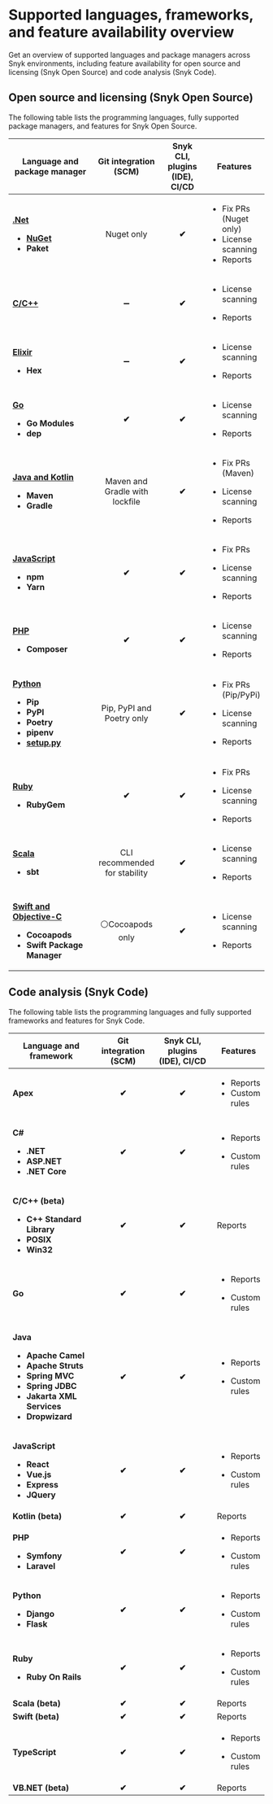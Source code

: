# Supported languages, frameworks, and feature availability overview

Get an overview of supported languages and package managers across Snyk environments, including feature availability for open source and licensing (Snyk Open Source) and code analysis (Snyk Code).&#x20;

## Open source and licensing (Snyk Open Source)

The following table lists the programming languages, fully supported package managers, and features for Snyk Open Source.

<table data-full-width="false"><thead><tr><th width="247">Language and package manager</th><th width="146" align="center">Git integration (SCM)</th><th width="106" align="center">Snyk CLI, plugins (IDE), CI/CD</th><th>Features</th></tr></thead><tbody><tr><td><p><a href="../snyk-open-source/snyk-open-source-supported-languages-and-package-managers/snyk-for-.net.md"><strong>.Net</strong></a> </p><ul><li><a href="broken-reference"><strong>NuGet</strong></a></li><li><strong>Paket</strong></li></ul></td><td align="center">Nuget only </td><td align="center"><strong>✔︎</strong></td><td><ul><li>Fix PRs (Nuget only)</li><li>License scanning</li><li>Reports </li></ul></td></tr><tr><td><a href="../snyk-open-source/snyk-open-source-supported-languages-and-package-managers/snyk-for-c-c++.md"><strong>C/C++</strong></a></td><td align="center"><span data-gb-custom-inline data-tag="emoji" data-code="2796">➖</span></td><td align="center"><strong>✔︎</strong></td><td><ul><li>License scanning</li></ul><ul><li>Reports </li></ul></td></tr><tr><td><p><a href="../snyk-open-source/snyk-open-source-supported-languages-and-package-managers/snyk-for-elixir.md"><strong>Elixir</strong></a> </p><ul><li><strong>Hex</strong></li></ul></td><td align="center"><span data-gb-custom-inline data-tag="emoji" data-code="2796">➖</span></td><td align="center"><strong>✔︎</strong></td><td><p></p><ul><li>License scanning</li></ul><ul><li>Reports </li></ul></td></tr><tr><td><p><a href="../snyk-open-source/snyk-open-source-supported-languages-and-package-managers/snyk-for-go.md"><strong>Go</strong></a> </p><ul><li><strong>Go Modules</strong></li><li><strong>dep</strong></li></ul></td><td align="center"><strong>✔︎</strong></td><td align="center"><strong>✔︎</strong></td><td><p></p><ul><li>License scanning</li></ul><ul><li>Reports </li></ul></td></tr><tr><td><p><a href="../snyk-open-source/snyk-open-source-supported-languages-and-package-managers/snyk-for-java-and-kotlin.md"><strong>Java and Kotlin</strong></a> </p><ul><li><strong>Maven</strong></li><li><strong>Gradle</strong></li></ul></td><td align="center">Maven and Gradle with lockfile</td><td align="center"><strong>✔︎</strong></td><td><p></p><ul><li>Fix PRs (Maven)</li></ul><ul><li>License scanning</li></ul><ul><li>Reports </li></ul></td></tr><tr><td><p><a href="javascript/"><strong>JavaScript</strong></a> </p><ul><li><strong>npm</strong></li><li><strong>Yarn</strong></li></ul></td><td align="center"><strong>✔︎</strong></td><td align="center"><strong>✔︎</strong></td><td><p></p><ul><li>Fix PRs</li></ul><ul><li>License scanning</li></ul><ul><li>Reports </li></ul></td></tr><tr><td><p><a href="../snyk-code/security-rules-used-by-snyk-code/php-rules.md"><strong>PHP</strong></a> </p><ul><li><strong>Composer</strong></li></ul></td><td align="center"><strong>✔︎</strong></td><td align="center"><strong>✔︎</strong></td><td><ul><li>License scanning</li></ul><ul><li>Reports </li></ul></td></tr><tr><td><p><a href="../snyk-code/security-rules-used-by-snyk-code/python-rules.md"><strong>Python</strong></a> </p><ul><li><strong>Pip</strong></li><li><strong>PyPI</strong></li><li><strong>Poetry</strong></li><li><strong>pipenv</strong></li><li><a href="../snyk-open-source/snyk-open-source-supported-languages-and-package-managers/snyk-for-python.md#setup.py"><strong>setup.py</strong></a></li></ul></td><td align="center">Pip, PyPI and Poetry only</td><td align="center"><strong>✔︎</strong></td><td><p></p><ul><li>Fix PRs (Pip/PyPi)</li></ul><ul><li>License scanning</li></ul><ul><li>Reports </li></ul></td></tr><tr><td><p><a href="../snyk-code/security-rules-used-by-snyk-code/ruby-rules.md"><strong>Ruby</strong></a> </p><ul><li><strong>RubyGem</strong></li></ul></td><td align="center"><strong>✔︎</strong></td><td align="center"><strong>✔︎</strong></td><td><p></p><ul><li>Fix PRs</li></ul><ul><li>License scanning</li></ul><ul><li>Reports </li></ul></td></tr><tr><td><p><a href="../snyk-open-source/snyk-open-source-supported-languages-and-package-managers/snyk-for-scala.md"><strong>Scala</strong></a> </p><ul><li><strong>sbt</strong></li></ul></td><td align="center">CLI recommended for stability</td><td align="center"><strong>✔︎</strong></td><td><p></p><ul><li>License scanning</li></ul><ul><li>Reports </li></ul></td></tr><tr><td><p><a href="../snyk-open-source/snyk-open-source-supported-languages-and-package-managers/snyk-for-swift-and-objective-c-cocoapods.md"><strong>Swift and Objective-C</strong></a> </p><ul><li><strong>Cocoapods</strong></li><li><strong>Swift Package Manager</strong></li></ul></td><td align="center"><span data-gb-custom-inline data-tag="emoji" data-code="26aa">⚪</span>Cocoapods only</td><td align="center"><strong>✔︎</strong></td><td><p></p><ul><li>License scanning</li></ul><ul><li>Reports </li></ul></td></tr></tbody></table>

## Code analysis (Snyk Code)

The following table lists the programming languages and fully supported frameworks and features for Snyk Code.

<table data-full-width="false"><thead><tr><th width="232">Language and framework</th><th width="131" align="center">Git integration (SCM)</th><th width="207" align="center">Snyk CLI, plugins (IDE), CI/CD</th><th>Features</th></tr></thead><tbody><tr><td><strong>Apex</strong></td><td align="center"><strong>✔︎</strong></td><td align="center"><strong>✔︎</strong></td><td><ul><li>Reports</li><li>Custom rules</li></ul></td></tr><tr><td><p><strong>C#</strong> </p><ul><li><strong>.NET</strong></li><li><strong>ASP.NET</strong></li><li><strong>.NET Core</strong></li></ul></td><td align="center"><strong>✔︎</strong></td><td align="center"><strong>✔︎</strong></td><td><p></p><ul><li>Reports</li></ul><ul><li>Custom rules</li></ul></td></tr><tr><td><p><strong>C/C++ (beta)</strong></p><ul><li><strong>C++ Standard Library</strong></li><li><strong>POSIX</strong></li><li><strong>Win32</strong></li></ul></td><td align="center"><strong>✔︎</strong></td><td align="center"><strong>✔︎</strong></td><td><p></p><p>Reports</p></td></tr><tr><td><strong>Go</strong></td><td align="center"><strong>✔︎</strong></td><td align="center"><strong>✔︎</strong></td><td><p></p><ul><li>Reports</li></ul><ul><li>Custom rules</li></ul></td></tr><tr><td><p><strong>Java</strong> </p><ul><li><strong>Apache Camel</strong> </li><li><strong>Apache Struts</strong></li><li><strong>Spring MVC</strong></li><li><strong>Spring JDBC</strong></li><li><strong>Jakarta XML Services</strong></li><li><strong>Dropwizard</strong></li></ul></td><td align="center"><strong>✔︎</strong></td><td align="center"><strong>✔︎</strong></td><td><p></p><ul><li>Reports</li></ul><ul><li>Custom rules</li></ul></td></tr><tr><td><p><strong>JavaScript</strong></p><ul><li><strong>React</strong></li><li><strong>Vue.js</strong></li><li><strong>Express</strong></li><li><strong>JQuery</strong></li></ul></td><td align="center"><strong>✔︎</strong></td><td align="center"><strong>✔︎</strong></td><td><p></p><ul><li>Reports</li></ul><ul><li>Custom rules</li></ul></td></tr><tr><td><strong>Kotlin</strong> <strong>(beta)</strong></td><td align="center"><strong>✔︎</strong></td><td align="center"><strong>✔︎</strong></td><td>Reports</td></tr><tr><td><p><strong>PHP</strong></p><ul><li><strong>Symfony</strong></li><li><strong>Laravel</strong></li></ul></td><td align="center"><strong>✔︎</strong></td><td align="center"><strong>✔︎</strong></td><td><p></p><ul><li>Reports</li></ul><ul><li>Custom rules</li></ul></td></tr><tr><td><p><strong>Python</strong></p><ul><li><strong>Django</strong></li><li><strong>Flask</strong></li></ul></td><td align="center"><strong>✔︎</strong></td><td align="center"><strong>✔︎</strong></td><td><p></p><ul><li>Reports</li></ul><ul><li>Custom rules</li></ul></td></tr><tr><td><p><strong>Ruby</strong> </p><ul><li><strong>Ruby On Rails</strong></li></ul></td><td align="center"><strong>✔︎</strong></td><td align="center"><strong>✔︎</strong></td><td><p></p><ul><li>Reports</li></ul><ul><li>Custom rules</li></ul></td></tr><tr><td><strong>Scala (beta)</strong></td><td align="center"><strong>✔︎</strong></td><td align="center"><strong>✔︎</strong></td><td>Reports</td></tr><tr><td><strong>Swift (beta)</strong></td><td align="center"><strong>✔︎</strong></td><td align="center"><strong>✔︎</strong></td><td>Reports</td></tr><tr><td><strong>TypeScript</strong></td><td align="center"><strong>✔︎</strong></td><td align="center"><strong>✔︎</strong></td><td><p></p><ul><li>Reports</li></ul><ul><li>Custom rules</li></ul></td></tr><tr><td><strong>VB.NET (beta)</strong></td><td align="center"><strong>✔︎</strong></td><td align="center"><strong>✔︎</strong></td><td>Reports</td></tr></tbody></table>

